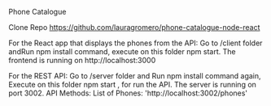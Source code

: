 Phone Catalogue


Clone Repo  https://github.com/lauragromero/phone-catalogue-node-react

For the React app that displays the phones from the API: 
Go to /client folder andRun npm install command, execute on this folder npm start.
The frontend is running on http://localhost:3000


For the REST API:
Go to /server folder and Run npm install command again, 
Execute on this folder npm start , for run the API.
The server is running on port 3002.
API Methods: 
    List of Phones: 'http://localhost:3002/phones'


